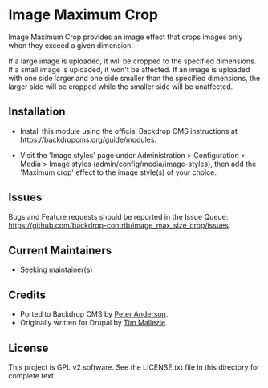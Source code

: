 Image Maximum Crop
==================

Image Maximum Crop provides an image effect that crops images only when they
exceed a given dimension.

If a large image is uploaded, it will be cropped to the specified dimensions. If
a small image is uploaded, it won't be affected. If an image is uploaded with
one side larger and one side smaller than the specified dimensions, the larger
side will be cropped while the smaller side will be unaffected.

Installation
------------

- Install this module using the official Backdrop CMS instructions at
  https://backdropcms.org/guide/modules.

- Visit the 'Image styles' page under Administration > Configuration > Media >
  Image styles (admin/config/media/image-styles), then add the 'Maximum crop'
  effect to the image style(s) of your choice.

Issues
------

Bugs and Feature requests should be reported in the Issue Queue:
https://github.com/backdrop-contrib/image_max_size_crop/issues.

Current Maintainers
-------------------

- Seeking maintainer(s)

Credits
-------

- Ported to Backdrop CMS by [Peter Anderson](https://github.com/BWPanda).
- Originally written for Drupal by
  [Tim Mallezie](https://www.drupal.org/u/mallezie).

License
-------

This project is GPL v2 software.
See the LICENSE.txt file in this directory for complete text.
